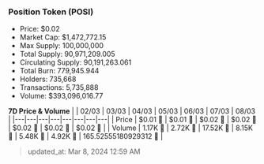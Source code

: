 
  ### Position Token (POSI)
  - Price: $0.02
  - Market Cap: $1,472,772.15
  - Max Supply: 100,000,000
  - Total Supply: 90,971,209.005
  - Circulating Supply: 90,191,263.061
  - Total Burn: 779,945.944
  - Holders: 735,668
  - Transactions: 5,735,888
  - Volume: $393,096,016.77

  **7D Price & Volume**
  | | 02&#x2F;03 | 03&#x2F;03 | 04&#x2F;03 | 05&#x2F;03 | 06&#x2F;03 | 07&#x2F;03 | 08&#x2F;03 |
  |---|---|---|---|---|---|---|---|
  | Price | $0.01 🚀 | $0.01 🚀 | $0.02 🚀 | $0.02 🔻 | $0.02 🚀 | $0.02 🚀 | $0.02 🚀 |
  | Volume | 1.17K 🔻 | 2.72K 🚀 | 17.52K 🚀 | 8.15K 🔻 | 5.48K 🔻 | 4.92K 🔻 | 165.52555180929312 🔻 |

  > updated_at: Mar 8, 2024 12:59 AM
